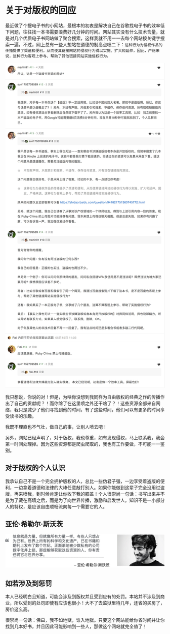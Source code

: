 # 关于对版权的回应
最近做了个搜电子书的小网站，最根本的初衷是解决自己在谷歌找电子书的效率低下问题，往往找一本书需要浪费好几分钟的时间。网站其实没有什么技术含量，就是对几个优质电子书网站做了聚合搜索，这样我就不用一一去每个网站按关键字搜索一遍。不过，网上总有一些人想站在道德的制高点喷二下：`这种行为为侵权作品的传播提供了渠道和便利，从而使其链接网站的侵权行为得以实施、扩大和延伸，因此，严格来说，这种行为客观上参与、帮助了其他链接网站实施侵权行为。`

![rubyChina](imgs/ruby-china.jpg)

我只想说，你说的对！但是，为啥你没想到我同样为自由版权的经典之作的传播作出了自己的贡献呢？！而你除了在这里喷之外还干啥了？！这些资源全部来自网络，我只是减少了他们寻找到他的时间，有了这些时间，他们可以有更多的时间享受读书的乐趣。

我既不理直也不气壮，做自己的事，让别人喷去吧！

另外，网站已经声明了，对于版权，我也尊重，如有发现侵权，马上联系我，我会第一时间处理掉。因为这些资源都是爬虫爬取的，我也有工作要做，不可能一一鉴别。

## 对于版权的个人认识
我承认自己不是一个完全拥护版权的人，总比一些伪君子强，一边享受着盗版的便利，一边拿着道德和法律的大棒任意敲打别人。如果你能做到这辈子完全没用过盗版，再来喷我，到时候肯定让你收下我的膝盖！个人很崇尚一句话：书写出来并不是为了藏在高墙之后，而是为了向世界传播，激励和启发世人。知识不是一小部分人的特权，是应该自由顺畅流向每一个需要它的人。


## 亚伦·希勒尔·斯沃茨
![亚伦·希勒尔·斯沃茨](imgs/info-is-power.jpg)

## 如若涉及到惩罚
本人已经明白且知道，可能会涉及到版权并且受到应有的处罚。本站并不涉及到商业，所以受到的处罚即使有应该也很小！大不了去监狱里待几年，还省的买房了，房价这么高。

很崇尚一句话：佛曰，我不如地狱，谁入地狱。只要这个网站能给你省时间并让你找到几本好书，并且因此可能影响到一些人，那做这个网站就完全值了！